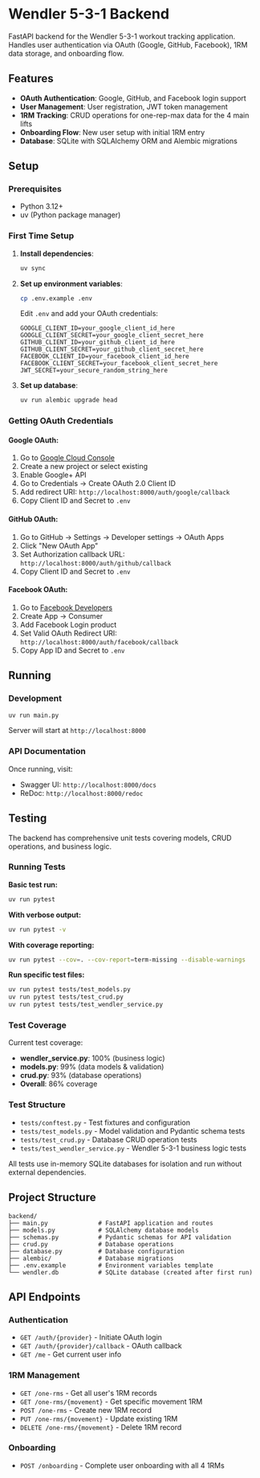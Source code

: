 # Wendler 5-3-1 Backend

FastAPI backend for the Wendler 5-3-1 workout tracking application. Handles user authentication via OAuth (Google, GitHub, Facebook), 1RM data storage, and onboarding flow.

## Features

- **OAuth Authentication**: Google, GitHub, and Facebook login support
- **User Management**: User registration, JWT token management
- **1RM Tracking**: CRUD operations for one-rep-max data for the 4 main lifts
- **Onboarding Flow**: New user setup with initial 1RM entry
- **Database**: SQLite with SQLAlchemy ORM and Alembic migrations

## Setup

### Prerequisites
- Python 3.12+
- uv (Python package manager)

### First Time Setup

1. **Install dependencies**:
   ```bash
   uv sync
   ```

2. **Set up environment variables**:
   ```bash
   cp .env.example .env
   ```
   
   Edit `.env` and add your OAuth credentials:
   ```
   GOOGLE_CLIENT_ID=your_google_client_id_here
   GOOGLE_CLIENT_SECRET=your_google_client_secret_here
   GITHUB_CLIENT_ID=your_github_client_id_here
   GITHUB_CLIENT_SECRET=your_github_client_secret_here
   FACEBOOK_CLIENT_ID=your_facebook_client_id_here
   FACEBOOK_CLIENT_SECRET=your_facebook_client_secret_here
   JWT_SECRET=your_secure_random_string_here
   ```

3. **Set up database**:
   ```bash
   uv run alembic upgrade head
   ```

### Getting OAuth Credentials

#### Google OAuth:
1. Go to [Google Cloud Console](https://console.cloud.google.com/)
2. Create a new project or select existing
3. Enable Google+ API
4. Go to Credentials → Create OAuth 2.0 Client ID
5. Add redirect URI: `http://localhost:8000/auth/google/callback`
6. Copy Client ID and Secret to `.env`

#### GitHub OAuth:
1. Go to GitHub → Settings → Developer settings → OAuth Apps
2. Click "New OAuth App"
3. Set Authorization callback URL: `http://localhost:8000/auth/github/callback`
4. Copy Client ID and Secret to `.env`

#### Facebook OAuth:
1. Go to [Facebook Developers](https://developers.facebook.com/)
2. Create App → Consumer
3. Add Facebook Login product
4. Set Valid OAuth Redirect URI: `http://localhost:8000/auth/facebook/callback`
5. Copy App ID and Secret to `.env`

## Running

### Development
```bash
uv run main.py
```

Server will start at `http://localhost:8000`

### API Documentation
Once running, visit:
- Swagger UI: `http://localhost:8000/docs`
- ReDoc: `http://localhost:8000/redoc`

## Testing

The backend has comprehensive unit tests covering models, CRUD operations, and business logic.

### Running Tests

**Basic test run:**
```bash
uv run pytest
```

**With verbose output:**
```bash
uv run pytest -v
```

**With coverage reporting:**
```bash
uv run pytest --cov=. --cov-report=term-missing --disable-warnings
```

**Run specific test files:**
```bash
uv run pytest tests/test_models.py
uv run pytest tests/test_crud.py
uv run pytest tests/test_wendler_service.py
```

### Test Coverage

Current test coverage:
- **wendler_service.py**: 100% (business logic)
- **models.py**: 99% (data models & validation)
- **crud.py**: 93% (database operations)
- **Overall**: 86% coverage

### Test Structure

- `tests/conftest.py` - Test fixtures and configuration
- `tests/test_models.py` - Model validation and Pydantic schema tests
- `tests/test_crud.py` - Database CRUD operation tests
- `tests/test_wendler_service.py` - Wendler 5-3-1 business logic tests

All tests use in-memory SQLite databases for isolation and run without external dependencies.

## Project Structure

```
backend/
├── main.py              # FastAPI application and routes
├── models.py            # SQLAlchemy database models
├── schemas.py           # Pydantic schemas for API validation
├── crud.py              # Database operations
├── database.py          # Database configuration
├── alembic/             # Database migrations
├── .env.example         # Environment variables template
└── wendler.db           # SQLite database (created after first run)
```

## API Endpoints

### Authentication
- `GET /auth/{provider}` - Initiate OAuth login
- `GET /auth/{provider}/callback` - OAuth callback
- `GET /me` - Get current user info

### 1RM Management
- `GET /one-rms` - Get all user's 1RM records
- `GET /one-rms/{movement}` - Get specific movement 1RM
- `POST /one-rms` - Create new 1RM record
- `PUT /one-rms/{movement}` - Update existing 1RM
- `DELETE /one-rms/{movement}` - Delete 1RM record

### Onboarding
- `POST /onboarding` - Complete user onboarding with all 4 1RMs